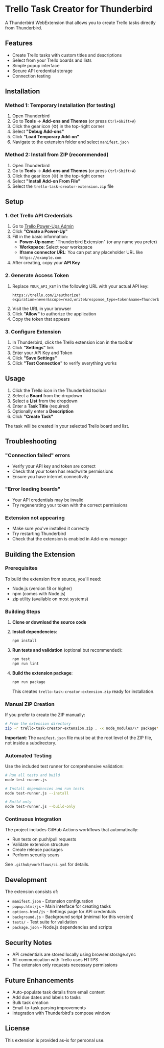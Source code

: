 # Trello Task Creator for Thunderbird

A Thunderbird WebExtension that allows you to create Trello tasks directly from Thunderbird.

## Features

- Create Trello tasks with custom titles and descriptions
- Select from your Trello boards and lists
- Simple popup interface
- Secure API credential storage
- Connection testing

## Installation

### Method 1: Temporary Installation (for testing)
1. Open Thunderbird
2. Go to **Tools** → **Add-ons and Themes** (or press `Ctrl+Shift+A`)
3. Click the gear icon (⚙️) in the top-right corner
4. Select **"Debug Add-ons"**
5. Click **"Load Temporary Add-on"**
6. Navigate to the extension folder and select `manifest.json`

### Method 2: Install from ZIP (recommended)
1. Open Thunderbird
2. Go to **Tools** → **Add-ons and Themes** (or press `Ctrl+Shift+A`)
3. Click the gear icon (⚙️) in the top-right corner  
4. Select **"Install Add-on From File"**
5. Select the `trello-task-creator-extension.zip` file

## Setup

### 1. Get Trello API Credentials

1. Go to [Trello Power-Ups Admin](https://trello.com/power-ups/admin)
2. Click **"Create a Power-Up"**
3. Fill in the basic information:
   - **Power-Up name**: "Thunderbird Extension" (or any name you prefer)
   - **Workspace**: Select your workspace
   - **Iframe connector URL**: You can put any placeholder URL like `https://example.com`
4. After creating, copy your **API Key**

### 2. Generate Access Token

1. Replace `YOUR_API_KEY` in the following URL with your actual API key:
   ```
   https://trello.com/1/authorize?expiration=never&scope=read,write&response_type=token&name=Thunderbird%20Extension&key=YOUR_API_KEY
   ```
2. Visit the URL in your browser
3. Click **"Allow"** to authorize the application
4. Copy the token that appears

### 3. Configure Extension

1. In Thunderbird, click the Trello extension icon in the toolbar
2. Click **"Settings"** link
3. Enter your API Key and Token
4. Click **"Save Settings"**
5. Click **"Test Connection"** to verify everything works

## Usage

1. Click the Trello icon in the Thunderbird toolbar
2. Select a **Board** from the dropdown
3. Select a **List** from the dropdown
4. Enter a **Task Title** (required)
5. Optionally enter a **Description**
6. Click **"Create Task"**

The task will be created in your selected Trello board and list.

## Troubleshooting

### "Connection failed" errors
- Verify your API key and token are correct
- Check that your token has read/write permissions
- Ensure you have internet connectivity

### "Error loading boards" 
- Your API credentials may be invalid
- Try regenerating your token with the correct permissions

### Extension not appearing
- Make sure you've installed it correctly
- Try restarting Thunderbird
- Check that the extension is enabled in Add-ons manager

## Building the Extension

### Prerequisites

To build the extension from source, you'll need:
- Node.js (version 18 or higher)
- npm (comes with Node.js)
- zip utility (available on most systems)

### Building Steps

1. **Clone or download the source code**
2. **Install dependencies**:
   ```bash
   npm install
   ```

3. **Run tests and validation** (optional but recommended):
   ```bash
   npm test
   npm run lint
   ```

4. **Build the extension package**:
   ```bash
   npm run package
   ```
   This creates `trello-task-creator-extension.zip` ready for installation.

### Manual ZIP Creation

If you prefer to create the ZIP manually:

```bash
# From the extension directory
zip -r trello-task-creator-extension.zip . -x node_modules/\* package*.json *.svg .git/\* .github/\* tests/\* jest.config.js .eslintrc.js coverage/\*
```

**Important**: The `manifest.json` file must be at the root level of the ZIP file, not inside a subdirectory.

### Automated Testing

Use the included test runner for comprehensive validation:

```bash
# Run all tests and build
node test-runner.js

# Install dependencies and run tests
node test-runner.js --install

# Build only
node test-runner.js --build-only
```

### Continuous Integration

The project includes GitHub Actions workflows that automatically:
- Run tests on push/pull requests
- Validate extension structure
- Create release packages
- Perform security scans

See `.github/workflows/ci.yml` for details.

## Development

The extension consists of:
- `manifest.json` - Extension configuration
- `popup.html/js` - Main interface for creating tasks
- `options.html/js` - Settings page for API credentials
- `background.js` - Background script (minimal for this version)
- `tests/` - Test suite for validation
- `package.json` - Node.js dependencies and scripts

## Security Notes

- API credentials are stored locally using browser.storage.sync
- All communication with Trello uses HTTPS
- The extension only requests necessary permissions

## Future Enhancements

- Auto-populate task details from email content
- Add due dates and labels to tasks
- Bulk task creation
- Email-to-task parsing improvements
- Integration with Thunderbird's compose window

## License

This extension is provided as-is for personal use.
